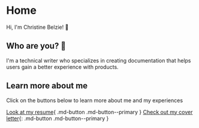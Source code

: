 # Home

Hi, I'm Christine Belzie! 👋

## Who are you? 🤔

I'm a technical writer who specializes in creating documentation that helps users gain a better experience with products.

## Learn more about me

Click on the buttons below to learn more about me and my experiences

[Look at my resume](../resume/resume.md){ .md-button .md-button--primary } [Check out my cover letter](#){: .md-button .md-button--primary }
